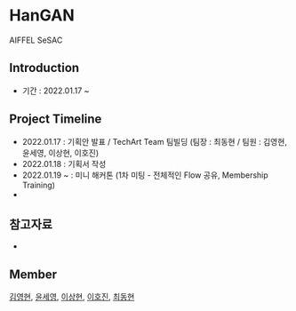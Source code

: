 # HanGAN
AIFFEL SeSAC

## Introduction
* 기간 : 2022.01.17 ~

## Project Timeline
* 2022.01.17 : 기획안 발표 / TechArt Team 팀빌딩 (팀장 : 최동현 / 팀원 : 김영현, 윤세영, 이상현, 이호진)
* 2022.01.18 : 기획서 작성
* 2022.01.19 ~ : 미니 해커톤 (1차 미팅 - 전체적인 Flow 공유, Membership Training)
* 

## 참고자료
*

## Member
[김영현](https://github.com/kim1987), [윤세영](https://github.com/uni1023), [이상현](https://github.com/oddhyeon), [이호진](https://github.com/ghwlsdl), [최동현](https://github.com/donghyundavidchoi)
